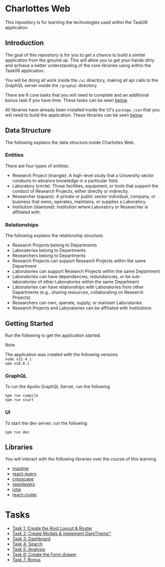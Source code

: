 # Charlottes Web

This repository is for learning the technologies used within the Task06 application.

## Introduction

The goal of this repository is for you to get a chance to build a similar application from the ground up. This will allow you to get your hands dirty and achieve a better understanding of the core libraries using within the Task06 application.

You will be doing all work inside the `/ui` directory, making all api calls to the GraphQL server inside the `/graphql` directory.

There are 6 core tasks that you will need to complete and an additional bonus task if you have time. These tasks can be seen [below](#tasks).

All libraries have already been installed inside the UI's `package.json` that you will need to build the application. These libraries can be seen [below](#libraries).

## Data Structure

The following explains the data structure inside Charlottes Web.

### Entities

There are four types of entities:

- Research Project (triangle): A high-level study that a University sector conducts to advance knowledge in a particular field.
- Laboratory (circle): Those facilities, equipment, or tools that support the conduct of Research Projects, either directly or indirectly.
- Researcher (square): A private or public sector individual, company, or business that owns, operates, maintains, or supplies a Laboratory.
- Institution (diamond): Institution where Laboratory or Researcher is affiliated with.

### Relationships

The following explains the relationship structure:

- Research Projects belong to Departments
- Laboratories belong to Departments
- Researchers belong to Departments
- Research Projects can support Research Projects within the same Department
- Laboratories can support Research Projects within the same Department
- Laboratories can have dependencies, redundancies, or be sub-laboratories of other Laboratories within the same Department
- Laboratories can have relationships with Laboratories from other Departments (e.g., sharing resources, collaborating on Research Projects)
- Researchers can own, operate, supply, or maintain Laboratories
- Research Projects and Laboratories can be affiliated with Institutions

## Getting Started

Run the following to get the application started.

> [!NOTE]
> The application was created with the following versions<br/> `node v22.4.1`<br/> `npm v10.8.1`

### GraphQL

To run the Apollo GraphQL Server, run the following

```
npm run compile
npm run start
```

### UI

To start the dev server, run the following

```
npm run dev
```

## Libraries

You will interact with the following libraries over the course of this learning

- [mantine](https://mantine.dev/)
- [react-query](https://tanstack.com/query/latest)
- [cytoscape](https://js.cytoscape.org/)
- [openlayers](https://openlayers.org/)
- [jotai](https://jotai.org/)
- [react-router](https://reactrouter.com/6.30.0)

# Tasks

- [Task 1: Create the Root Layout & Router](/tasks/task1.md)
- [Task 2: Create Modals & implement DarkTheme™](/tasks/task2.md)
- [Task 3: Dashboard](/tasks/task3.md)
- [Task 4: Search](/tasks/task4.md)
- [Task 5: Analysis](/tasks/task5.md)
- [Task 6: Create the Form drawer](/tasks/task6.md)
- [Task 7: Bonus](/tasks/task7.md)
